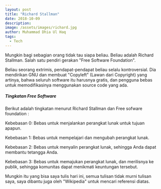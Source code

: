 ```yaml
---
layout: post
title: "Richard Stallman"
date: 2018-10-09
description: 
image: /assets/images/richard.jpg
author: Muhammad Dhia Ul Haq
tags:
  - Tech
---
```

Mungkin bagi sebagian orang tidak tau siapa beliau. Beliau adalah Richard Stallman. Salah satu pendiri gerakan "Free Software Foundation".

Beliau seorang extrimis, pendapat-pendapat beliau selalu kontroversial. Dia mendirikan GNU dan membuat "Copyleft" (Lawan dari Copyright) yang artinya, bahwa seluruh software itu harusnya gratis, dan pengguna bebas untuk memodifikasinya menggunakan source code yang ada.

##### Tingkatan Free Software

Berikut adalah tingkatan menurut Richard Stallman dan Free sofware foundation :
 
Kebebasan 0: Bebas untuk menjalankan perangkat lunak untuk tujuan apapun.

Kebebasan 1: Bebas untuk mempelajari dan mengubah perangkat lunak.

Kebebasan 2: Bebas untuk menyalin perangkat lunak, sehingga Anda dapat membantu tetangga Anda.

Kebebasan 3: Bebas untuk memajukan perangkat lunak, dan merilisnya ke publik, sehingga komunitas dapat menikmati keuntungan tersebut. 

Mungkin itu yang bisa saya tulis hari ini, semua tulisan tidak murni tulisan saya, saya dibantu juga oleh "Wikipedia" untuk mencari referensi diatas.

